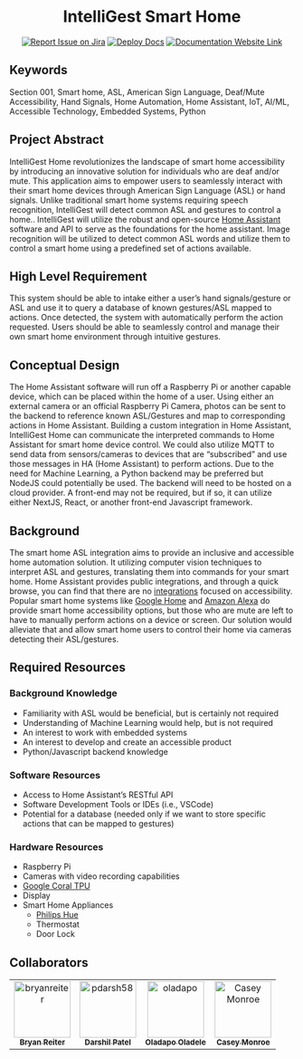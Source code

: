 <div align="center">

# IntelliGest Smart Home
[![Report Issue on Jira](https://img.shields.io/badge/Report%20Issues-Jira-0052CC?style=flat&logo=jira-software)](https://temple-cis-projects-in-cs.atlassian.net/jira/software/c/projects/ISH/issues)
[![Deploy Docs](https://github.com/ApplebaumIan/tu-cis-4398-docs-template/actions/workflows/deploy.yml/badge.svg)](https://github.com/ApplebaumIan/tu-cis-4398-docs-template/actions/workflows/deploy.yml)
[![Documentation Website Link](https://img.shields.io/badge/-Documentation%20Website-brightgreen)](https://capstone-projects-2024-spring.github.io/project-intelligest-smart-home/)


</div>


## Keywords

Section 001, Smart home, ASL, American Sign Language, Deaf/Mute Accessibility, Hand Signals, Home Automation, Home Assistant, IoT, AI/ML, Accessible Technology, Embedded Systems, Python

## Project Abstract

IntelliGest Home revolutionizes the landscape of smart home accessibility by introducing an innovative solution for individuals who are deaf and/or mute. This application aims to empower users to seamlessly interact with their smart home devices through American Sign Language (ASL) or hand signals. Unlike traditional smart home systems requiring speech recognition, IntelliGest will detect common ASL and gestures to control a home.. IntelliGest will utilize the robust and open-source [Home Assistant](https://www.home-assistant.io/)  software and API to serve as the foundations for the home assistant. Image recognition will be utilized to detect common ASL words and utilize them to control a smart home using a predefined set of actions available.

## High Level Requirement

This system should be able to intake either a user’s hand signals/gesture or ASL and use it to query a database of known gestures/ASL mapped to actions. Once detected, the system with automatically perform the action requested. Users should be able to seamlessly control and manage their own smart home environment through intuitive gestures.

## Conceptual Design

The Home Assistant software will run off a Raspberry Pi or another capable device, which can be placed within the home of a user. Using either an external camera or an official Raspberry Pi Camera, photos can be sent to the backend to reference known ASL/Gestures and map to corresponding actions in Home Assistant.
Building a custom integration in Home Assistant, IntelliGest Home can communicate the interpreted commands to Home Assistant for smart home device control.
We could also utilize MQTT to send data from sensors/cameras to devices that are “subscribed” and use those messages in HA (Home Assistant) to perform actions.
Due to the need for Machine Learning, a Python backend may be preferred but NodeJS could potentially be used. The backend will need to be hosted on a cloud provider. A front-end may not be required, but if so, it can utilize either NextJS, React, or another front-end Javascript framework.

## Background

The smart home ASL integration aims to provide an inclusive and accessible home automation solution. It utilizing computer vision techniques to interpret ASL and gestures, translating them into commands for your smart home. Home Assistant provides public integrations, and through a quick browse, you can find that there are no [integrations](https://www.home-assistant.io/integrations/) focused on accessibility. Popular smart home systems like [Google Home](https://home.google.com/welcome/) and [Amazon Alexa](https://alexa.amazon.com/) do provide smart home accessibility options, but those who are mute are left to have to manually perform actions on a device or screen. Our solution would alleviate that and allow smart home users to control their home via cameras detecting their ASL/gestures.

## Required Resources

### Background Knowledge

- Familiarity with ASL would be beneficial, but is certainly not required
- Understanding of Machine Learning would help, but is not required
- An interest to work with embedded systems
- An interest to develop and create an accessible product
- Python/Javascript backend knowledge

### Software Resources

- Access to Home Assistant’s RESTful API
- Software Development Tools or IDEs (i.e., VSCode)
- Potential for a database (needed only if we want to store specific actions that can be mapped to gestures)

### Hardware Resources

- Raspberry Pi
- Cameras with video recording capabilities
- [Google Coral TPU](https://coral.ai/products/accelerator)
- Display
- Smart Home Appliances
    - [Philips Hue](https://www.amazon.com/dp/B07R2MQ2PY?tag=georiot-us-default-20&th=1&ascsubtag=tomsguide-us-1323340612962130000-20&geniuslink=true)
    - Thermostat
    - Door Lock

## Collaborators

[//]: # ( readme: collaborators -start )
<table>
<tr>
    <td align="center">
        <a href="https://github.com/bryanreiter">
            <img src="https://avatars.githubusercontent.com/u/91745125?v=4" width="100;" alt="bryanreiter"/>
            <br />
            <sub><b>Bryan Reiter</b></sub>
        </a>    
    </td>
    <td align="center">
        <a href="https://github.com/pdarsh58">
            <img src="https://avatars.githubusercontent.com/u/93610569?v=4" width="100;" alt="pdarsh58"/>
            <br />
            <sub><b>Darshil Patel</b></sub>
        </a>
    </td>
     <td align="center">
        <a href="https://github.com/defining-art">
            <img src="https://avatars.githubusercontent.com/u/118932320?v=4" width="100;" alt="oladapo"/>
            <br />
            <sub><b>Oladapo Oladele</b></sub>
        </a>    
    </td>
    </td>
     <td align="center">
        <a href="https://github.com/Caseymonroe1">
            <img src="https://avatars.githubusercontent.com/u/82054873?v=4" width="100;" alt="Casey Monroe"/>
            <br />
            <sub><b>Casey Monroe</b></sub>
        </a>    
    </td>
   </tr>
</table>

[//]: # ( readme: collaborators -end )
